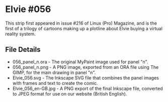 Elvie #056
==========
This strip first appeared in issue #216 of Linux (Pro) Magazine, and is the first of a trilogy of cartoons making up
a plotline about Elvie buying a virtual reality system.


File Details
------------
* 056_panel_n.ora     - The original MyPaint image used for panel "n".
* 056_panel_n.png     - A PNG image, exported from an ORA file using The GIMP, for the main drawing in panel "n".
* Elvie_056.svg       - The Inkscape SVG file that combines the panel images with frames and text to create the comic.
* Elvie_056_en-GB.jpg - A PNG export of the final Inkscape file, converted to JPEG format for use on our website (British English).


